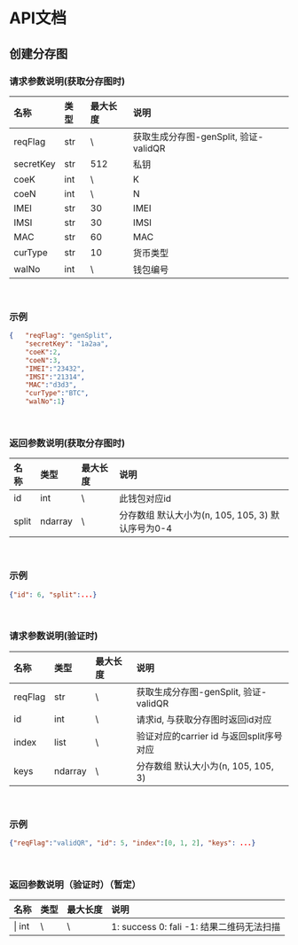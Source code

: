 # API文档
## 创建分存图

### 请求参数说明(获取分存图时)

| 名称 | 类型 | 最大长度 | 说明 |
| :-----| :----- | :----- | :----- |
| reqFlag| str| \ | 获取生成分存图-genSplit, 验证-validQR
| secretKey | str | 512 |私钥
| coeK | int | \ | K
| coeN | int | \ | N
| IMEI | str | 30 | IMEI
| IMSI | str | 30 | IMSI
| MAC | str | 60 | MAC
| curType | str | 10 | 货币类型
| walNo | int | \ |钱包编号
<br />


### 示例
```json
{   "reqFlag": "genSplit",
    "secretKey": "1a2aa",
    "coeK":2,
    "coeN":3,
    "IMEI":"23432",
    "IMSI":"21314",
    "MAC":"d3d3",
    "curType":"BTC",
    "walNo":1}
```

<br />

### 返回参数说明(获取分存图时)
| 名称 | 类型 | 最大长度 | 说明 |
| :-----| :----- | :----- | :----- |
| id| int| \ | 此钱包对应id
| split | ndarray | \ | 分存数组 默认大小为(n, 105, 105, 3) 默认序号为0-4

<br />

### 示例
```json
{"id": 6, "split":...}
```
<br />

### 请求参数说明(验证时)
| 名称 | 类型 | 最大长度 | 说明 |
| :-----| :----- | :----- | :----- |
| reqFlag| str| \ | 获取生成分存图-genSplit, 验证-validQR
| id | int | \ |请求id, 与获取分存图时返回id对应
| index | list | \ | 验证对应的carrier id 与返回split序号对应
| keys | ndarray | \ | 分存数组 默认大小为(n, 105, 105, 3) 
<br />

### 示例
```json
{"reqFlag":"validQR", "id": 5, "index":[0, 1, 2], "keys": ...}
```

<br />

### 返回参数说明（验证时）（暂定）
| 名称 | 类型 | 最大长度 | 说明 |
| :-----| :----- | :----- | :----- |
| \| int| \ |  \  | 1: success 0: fali -1: 结果二维码无法扫描
